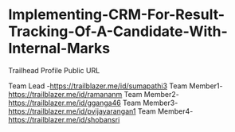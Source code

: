 # Implementing-CRM-For-Result-Tracking-Of-A-Candidate-With-Internal-Marks

Trailhead Profile Public URL  

Team Lead   -https://trailblazer.me/id/sumapathi3
Team Member1-https://trailblazer.me/id/ramananm
Team Member2-https://trailblazer.me/id/gganga46 
Team Member3-https://trailblazer.me/id/pvijayarangan1
Team Member4-https://trailblazer.me/id/shobansri
